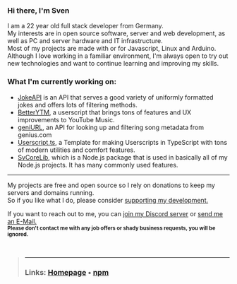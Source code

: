 ### Hi there, I'm Sven
I am a 22 year old full stack developer from Germany.  
My interests are in open source software, server and web development, as well as PC and server hardware and IT infrastructure.  
Most of my projects are made with or for Javascript, Linux and Arduino.  
Although I love working in a familiar environment, I'm always open to try out new technologies and want to continue learning and improving my skills.  
  
### What I'm currently working on:
- [JokeAPI](https://github.com/Sv443-Network/JokeAPI) is an API that serves a good variety of uniformly formatted jokes and offers lots of filtering methods.
- [BetterYTM](https://github.com/Sv443/BetterYTM), a userscript that brings tons of features and UX improvements to YouTube Music.
- [geniURL](https://github.com/Sv443/geniURL), an API for looking up and filtering song metadata from genius.com
- [Userscript.ts](https://github.com/Sv443/Userscript.ts), a Template for making Userscripts in TypeScript with tons of modern utilities and comfort features.
- [SvCoreLib](https://github.com/Sv443-Network/SvCoreLib), which is a Node.js package that is used in basically all of my Node.js projects. It has many commonly used features.

---

My projects are free and open source so I rely on donations to keep my servers and domains running.  
So if you like what I do, please consider [supporting my development.](https://github.com/sponsors/Sv443)  
  
<!-- TODO: add this workflow https://github.com/JamesIves/github-sponsors-readme-action -->
<!-- Massive thanks to my sponsors ❤  

<a href="https://github.com/CrazyMarvin" title="CrazyMarvin"><img src="https://github.com/CrazyMarvin.png" width="50" height="50" /></a>

--->

If you want to reach out to me, you can [join my Discord server](https://dc.sv443.net/) or [send me an E-Mail.](mailto:%63%6F%6E%74%61%63%74%40%73%76%34%34%33%2E%6E%65%74)  
<sub><b>Please don't contact me with any job offers or shady business requests, you will be ignored.</b></sub>

<br>

> ---
> ### Links: [Homepage](https://sv443.net/) &bull; [npm](https://www.npmjs.com/~sv443)
